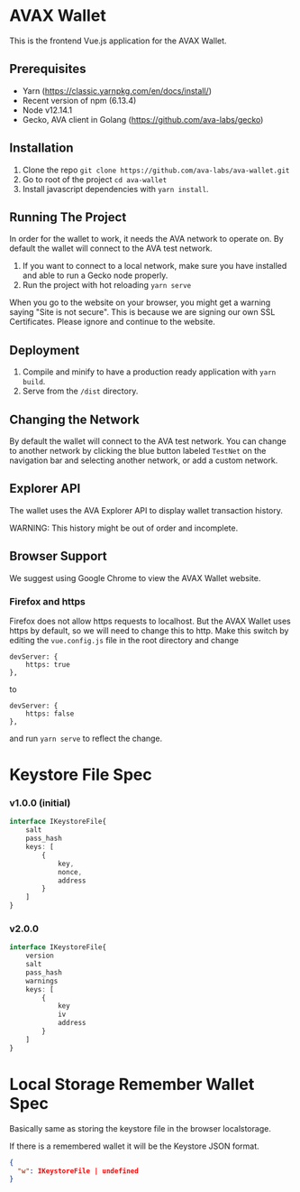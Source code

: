 # AVAX Wallet

This is the frontend Vue.js application for the AVAX Wallet.

## Prerequisites

- Yarn (https://classic.yarnpkg.com/en/docs/install/)
- Recent version of npm (6.13.4)
- Node v12.14.1
- Gecko, AVA client in Golang (https://github.com/ava-labs/gecko)

## Installation

1) Clone the repo ``git clone https://github.com/ava-labs/ava-wallet.git``
2) Go to root of the project ``cd ava-wallet``
3) Install javascript dependencies with ``yarn install``.

## Running The Project

In order for the wallet to work, it needs the AVA network to operate on. By default the wallet will connect to the AVA test network.

1) If you want to connect to a local network, make sure you have installed and able to run a Gecko node properly.
2) Run the project with hot reloading ``yarn serve``

When you go to the website on your browser, you might get a warning saying 
"Site is not secure". This is because we are signing our own SSL Certificates. Please ignore and continue to the website.

## Deployment

 1) Compile and minify to have a production ready application with ``yarn build``.
 2) Serve from the ``/dist`` directory.
 
 ## Changing the Network
 
 By default the wallet will connect to the AVA test network. You can change to another network by clicking the blue button labeled `TestNet`  on the navigation bar and selecting another network, or add a custom network.

## Explorer API

The wallet uses the AVA Explorer API to display wallet transaction history.

WARNING: This history might be out of order and incomplete.

## Browser Support

We suggest using Google Chrome to view the AVAX Wallet website.

### Firefox and https

Firefox does not allow https requests to localhost. But the AVAX Wallet uses https by default, so we will need to change this to http. Make this switch by editing the `vue.config.js` file in the root directory and change

```
devServer: {
    https: true
},
```

to

```
devServer: {
    https: false
},
```

and run `yarn serve` to reflect the change.

# Keystore File Spec

### v1.0.0 (initial)

```typescript
interface IKeystoreFile{
    salt
    pass_hash
    keys: [
        {
            key,
            nonce,
            address
        }  
    ]
}
```

### v2.0.0

```typescript
interface IKeystoreFile{
    version
    salt
    pass_hash
    warnings
    keys: [
        {
            key
            iv
            address
        }  
    ]
}
```

# Local Storage Remember Wallet Spec
Basically same as storing the keystore file in the browser localstorage.

If there is a remembered wallet it will be the Keystore JSON format.

```json
{
  "w": IKeystoreFile | undefined
}
```

